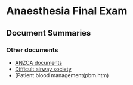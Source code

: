 # Anaesthesia Final Exam

## Document Summaries

### Other documents

- [ANZCA documents](anzca.htm)
- [Difficult airway society](das.htm)
- [Patient blood management(pbm.htm)
